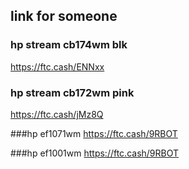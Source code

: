 ## link for someone

### hp stream cb174wm blk

<https://ftc.cash/ENNxx>

### hp stream cb172wm pink
<https://ftc.cash/jMz8Q>

###hp ef1071wm
<https://ftc.cash/9RBOT>

###hp ef1001wm
<https://ftc.cash/9RBOT>
